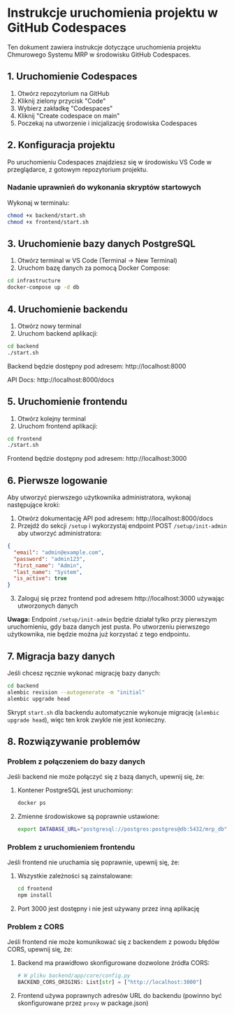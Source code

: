 # Instrukcje uruchomienia projektu w GitHub Codespaces

Ten dokument zawiera instrukcje dotyczące uruchomienia projektu Chmurowego Systemu MRP w środowisku GitHub Codespaces.

## 1. Uruchomienie Codespaces

1. Otwórz repozytorium na GitHub
2. Kliknij zielony przycisk "Code"
3. Wybierz zakładkę "Codespaces"
4. Kliknij "Create codespace on main"
5. Poczekaj na utworzenie i inicjalizację środowiska Codespaces

## 2. Konfiguracja projektu

Po uruchomieniu Codespaces znajdziesz się w środowisku VS Code w przeglądarce, z gotowym repozytorium projektu.

### Nadanie uprawnień do wykonania skryptów startowych

Wykonaj w terminalu:

```bash
chmod +x backend/start.sh
chmod +x frontend/start.sh
```

## 3. Uruchomienie bazy danych PostgreSQL

1. Otwórz terminal w VS Code (Terminal -> New Terminal)
2. Uruchom bazę danych za pomocą Docker Compose:

```bash
cd infrastructure
docker-compose up -d db
```

## 4. Uruchomienie backendu

1. Otwórz nowy terminal
2. Uruchom backend aplikacji:

```bash
cd backend
./start.sh
```

Backend będzie dostępny pod adresem: http://localhost:8000

API Docs: http://localhost:8000/docs

## 5. Uruchomienie frontendu

1. Otwórz kolejny terminal
2. Uruchom frontend aplikacji:

```bash
cd frontend
./start.sh
```

Frontend będzie dostępny pod adresem: http://localhost:3000

## 6. Pierwsze logowanie

Aby utworzyć pierwszego użytkownika administratora, wykonaj następujące kroki:

1. Otwórz dokumentację API pod adresem: http://localhost:8000/docs
2. Przejdź do sekcji `/setup` i wykorzystaj endpoint POST `/setup/init-admin` aby utworzyć administratora:

```json
{
  "email": "admin@example.com",
  "password": "admin123",
  "first_name": "Admin",
  "last_name": "System",
  "is_active": true
}
```

3. Zaloguj się przez frontend pod adresem http://localhost:3000 używając utworzonych danych

**Uwaga:** Endpoint `/setup/init-admin` będzie działał tylko przy pierwszym uruchomieniu, gdy baza danych jest pusta. Po utworzeniu pierwszego użytkownika, nie będzie można już korzystać z tego endpointu.

## 7. Migracja bazy danych

Jeśli chcesz ręcznie wykonać migrację bazy danych:

```bash
cd backend
alembic revision --autogenerate -m "initial"
alembic upgrade head
```

Skrypt `start.sh` dla backendu automatycznie wykonuje migrację (`alembic upgrade head`), więc ten krok zwykle nie jest konieczny.

## 8. Rozwiązywanie problemów

### Problem z połączeniem do bazy danych

Jeśli backend nie może połączyć się z bazą danych, upewnij się, że:

1. Kontener PostgreSQL jest uruchomiony:
   ```bash
   docker ps
   ```

2. Zmienne środowiskowe są poprawnie ustawione:
   ```bash
   export DATABASE_URL="postgresql://postgres:postgres@db:5432/mrp_db"
   ```

### Problem z uruchomieniem frontendu

Jeśli frontend nie uruchamia się poprawnie, upewnij się, że:

1. Wszystkie zależności są zainstalowane:
   ```bash
   cd frontend
   npm install
   ```

2. Port 3000 jest dostępny i nie jest używany przez inną aplikację

### Problem z CORS

Jeśli frontend nie może komunikować się z backendem z powodu błędów CORS, upewnij się, że:

1. Backend ma prawidłowo skonfigurowane dozwolone źródła CORS:
   ```python
   # W pliku backend/app/core/config.py
   BACKEND_CORS_ORIGINS: List[str] = ["http://localhost:3000"]
   ```

2. Frontend używa poprawnych adresów URL do backendu (powinno być skonfigurowane przez `proxy` w package.json)
